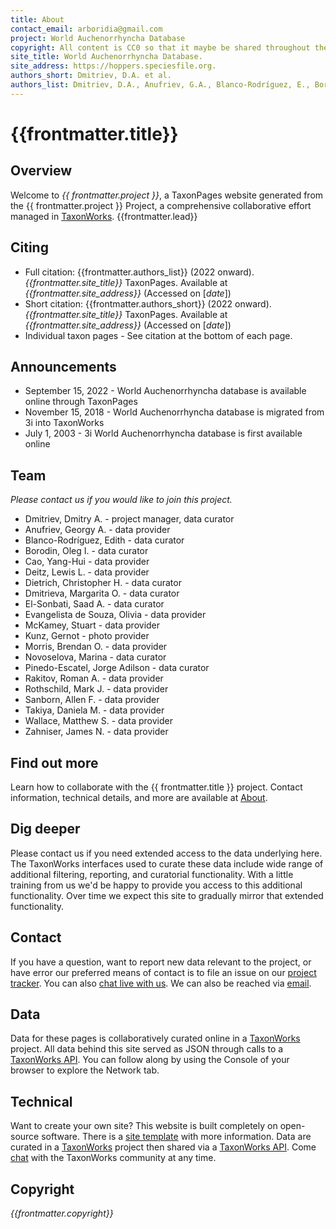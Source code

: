 ```yaml
---
title: About
contact_email: arboridia@gmail.com
project: World Auchenorrhyncha Database
copyright: All content is CC0 so that it maybe be shared throughout the world and used without any restrictions.
site_title: World Auchenorrhyncha Database.
site_address: https://hoppers.speciesfile.org.
authors_short: Dmitriev, D.A. et al.  
authors_list: Dmitriev, D.A., Anufriev, G.A., Blanco-Rodríguez, E., Borodin, O.I., Cao, Y.-H., Deitz, L.L., Dietrich, C.H., Dmitrieva, M.O., El-Sonbati, S.A., Evangelista de Souza, O., McKamey, S., Kunz, G., Morris, B.O., Novoselova, M., Pinedo-Escatel, J.A., Rakitov, R.A., Rothschild, M.J., Sanborn, A.F., Takiya, D.M., Wallace, M.S., Zahniser, J.N. 
---
```


# {{frontmatter.title}}

## Overview
Welcome to *{{ frontmatter.project }}*, a TaxonPages website generated from the {{ frontmatter.project }} Project, a comprehensive collaborative effort managed in [TaxonWorks](https://taxonworks.org).
{{frontmatter.lead}}

## Citing
* Full citation: {{frontmatter.authors_list}} (2022 onward). _{{frontmatter.site_title}}_ TaxonPages. Available at _{{frontmatter.site_address}}_ (Accessed on [_date_])
* Short citation: {{frontmatter.authors_short}} (2022 onward). _{{frontmatter.site_title}}_ TaxonPages. Available at _{{frontmatter.site_address}}_ (Accessed on [_date_])
* Individual taxon pages - See citation at the bottom of each page.

## Announcements
* September 15, 2022 - World Auchenorrhyncha database is available online through TaxonPages
* November 15, 2018 - World Auchenorrhyncha database is migrated from 3i into TaxonWorks
* July 1, 2003 - 3i World Auchenorrhyncha database is first available online

## Team
 _Please contact us if you would like to join this project._

* Dmitriev, Dmitry A. - project manager, data curator
* Anufriev, Georgy A. - data provider
* Blanco-Rodríguez, Edith - data curator 
* Borodin, Oleg I. - data curator 
* Cao, Yang-Hui - data provider
* Deitz, Lewis L. - data provider 
* Dietrich, Christopher H. - data curator 
* Dmitrieva, Margarita O. - data curator
* El-Sonbati, Saad A. - data curator
* Evangelista de Souza, Olivia - data provider
* McKamey, Stuart - data provider
* Kunz, Gernot - photo provider
* Morris, Brendan O. - data provider
* Novoselova, Marina - data curator 
* Pinedo-Escatel, Jorge Adilson - data curator
* Rakitov, Roman A. - data provider
* Rothschild, Mark J. - data provider
* Sanborn, Allen F. - data provider
* Takiya, Daniela M. - data provider
* Wallace, Matthew S. - data provider
* Zahniser, James N. - data provider

## Find out more
Learn how to collaborate with the {{ frontmatter.title }} project. Contact information, technical details, and more are available at [About](https://hoppers.speciesfile.org/about).

## Dig deeper
Please contact us if you need extended access to the data underlying here. The TaxonWorks interfaces used to curate these data include wide range of additional filtering, reporting, and curatorial functionality. With a little training from us we'd be happy to provide you access to this additional functionality. Over time we expect this site to gradually mirror that extended functionality.

## Contact
If you have a question, want to report new data relevant to the project, or have error our preferred means of contact is to file an issue on our [project tracker](https://github.com/SpeciesFileGroup/taxonpages/issues/new). You can also [chat live with us](https://gitter.im/SpeciesFileGroup/taxonworks). We can also be reached via [email](mailto:{{arboridia@gmail.com}}).

## Data
Data for these pages is collaboratively curated online in a [TaxonWorks](https://taxonworks.org) project. All data behind this site served as JSON through calls to a [TaxonWorks API](https://api.taxonworks.org). You can follow along by using the Console of your browser to explore the Network tab. 

## Technical
Want to create your own site? This website is built completely on open-source software. There is a [site template](https://github.com/SpeciesFileGroup/collaboration.html) with more information. Data are curated in a [TaxonWorks](https://taxonworks.org) project then shared via a [TaxonWorks API](https://api.taxonworks.org). Come [chat](https://gitter.im/SpeciesFileGroup/taxonworks) with the TaxonWorks community at any time.

## Copyright
_{{frontmatter.copyright}}_


